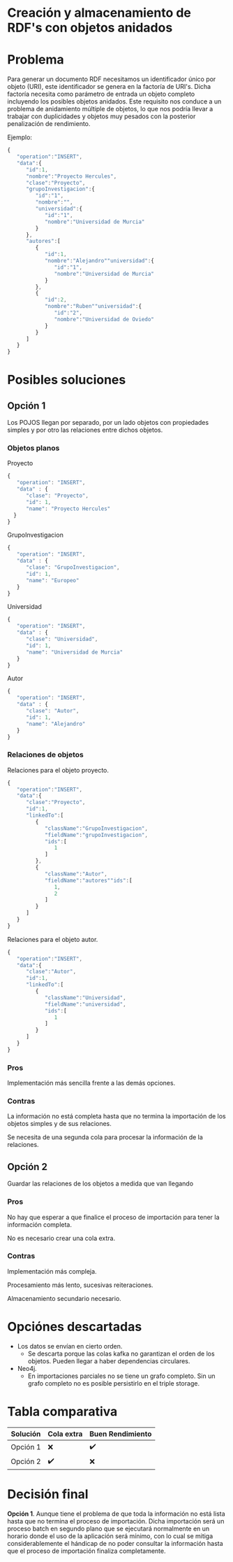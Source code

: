 # Creación y almacenamiento de RDF's con objetos anidados

# Problema

Para generar un documento RDF necesitamos un identificador único por objeto (URI), este identificador se genera en la factoría de URI's. Dicha factoría necesita como parámetro de entrada un objeto completo incluyendo los posibles objetos anidados. Este requisito nos conduce a un problema de anidamiento múltiple de objetos, lo que nos podría llevar a trabajar con duplicidades y objetos muy pesados con la posterior penalización de rendimiento.

Ejemplo:

```jsx
{
   "operation":"INSERT",
   "data":{
      "id":1,
      "nombre":"Proyecto Hercules",
      "clase":"Proyecto",
      "grupoInvestigacion":{
         "id":"1",
         "nombre":"",
         "universidad":{
            "id":"1",
            "nombre":"Universidad de Murcia"
         }
      },
      "autores":[
         {
            "id":1,
            "nombre":"Alejandro""universidad":{
               "id":"1",
               "nombre":"Universidad de Murcia"
            }
         },
         {
            "id":2,
            "nombre":"Ruben""universidad":{
               "id":"2",
               "nombre":"Universidad de Oviedo"
            }
         }
      ]
   }
}
```

# Posibles soluciones

## Opción 1

Los POJOS llegan por separado, por un lado objetos con propiedades simples y por otro las relaciones entre dichos objetos.

### Objetos planos

Proyecto

```jsx
{
   "operation": "INSERT",
   "data" : {
      "clase": "Proyecto",
      "id": 1,
      "name": "Proyecto Hercules"
  }
}
```

GrupoInvestigacion

```jsx
{
   "operation": "INSERT",
   "data" : {
      "clase": "GrupoInvestigacion",
      "id": 1,
      "name": "Europeo"
   }
}
```

Universidad

```jsx
{
   "operation": "INSERT",
   "data" : {
      "clase": "Universidad",
      "id": 1,
      "name": "Universidad de Murcia"
   }
}
```

Autor

```jsx
{
   "operation": "INSERT",
   "data" : {
      "clase": "Autor",
      "id": 1,
      "name": "Alejandro"
   }
}
```

### Relaciones de objetos

Relaciones para el objeto proyecto.

```jsx
{
   "operation":"INSERT",
   "data":{
      "clase":"Proyecto",
      "id":1,
      "linkedTo":[
         {
            "className":"GrupoInvestigacion",
            "fieldName":"grupoInvestigacion",
            "ids":[
               1
            ]
         },
         {
            "className":"Autor",
            "fieldName":"autores""ids":[
               1,
               2
            ]
         }
      ]
   }
}
```

Relaciones para el objeto autor.

```jsx
{
   "operation":"INSERT",
   "data":{
      "clase":"Autor",
      "id":1,
      "linkedTo":[
         {
            "className":"Universidad",
            "fieldName":"universidad",
            "ids":[
               1
            ]
         }
      ]
   }
}
```

### Pros

Implementación más sencilla frente a las demás opciones.

### Contras

La información no está completa hasta que no termina la importación de los objetos simples y de sus relaciones.

Se necesita de una segunda cola para procesar la información de la relaciones.

## Opción 2

Guardar las relaciones de los objetos a medida que van llegando

### Pros

No hay que esperar a que finalice el proceso de importación para tener la información completa.

No es necesario crear una cola extra.

### Contras

Implementación más compleja.

Procesamiento más lento, sucesivas reiteraciones.

Almacenamiento secundario necesario.

# Opciónes descartadas

- Los datos se envían en cierto orden.
  - Se descarta porque las colas kafka no garantizan el orden de los objetos. Pueden llegar a haber dependencias circulares.
- Neo4j.
  - En importaciones parciales no se tiene un grafo completo. Sin un grafo completo no es posible persistirlo en el triple storage.

# Tabla comparativa

| Solución | Cola extra         | Buen Rendimiento   |
| -------- | ------------------ | ------------------ |
| Opción 1 | :x:                | :heavy_check_mark: |
| Opción 2 | :heavy_check_mark: | :x:                |

# Decisión final

**Opción 1**. Aunque tiene el problema de que toda la información no está lista hasta que no termina el proceso de importación. Dicha importación será un proceso batch en segundo plano que se ejecutará normalmente en un horario donde el uso de la aplicación será mínimo, con lo cual se mitiga considerablemente el hándicap de no poder consultar la información hasta que el proceso de importación finaliza completamente.
